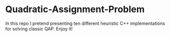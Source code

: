 # Quadratic-Assignment-Problem
In this repo I pretend presenting ten different heuristic C++ implementations for solving classic QAP.
Enjoy it!
